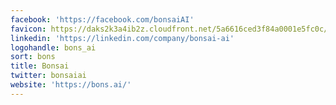 ```yaml
---
facebook: 'https://facebook.com/bonsaiAI'
favicon: https://daks2k3a4ib2z.cloudfront.net/5a6616ced3f84a0001e5fc0c/5a6787aeba97760001834fa8_favicon-32x32.png
linkedin: 'https://linkedin.com/company/bonsai-ai'
logohandle: bons_ai
sort: bons
title: Bonsai
twitter: bonsaiai
website: 'https://bons.ai/'
---
```


